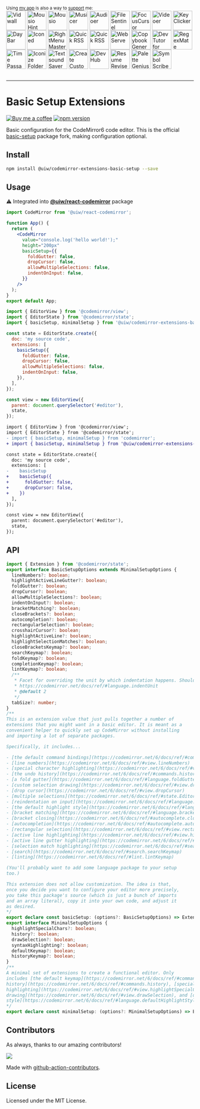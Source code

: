 <div markdown="1">
  <sup>Using <a href="https://wangchujiang.com/#/app" target="_blank">my app</a> is also a way to <a href="https://wangchujiang.com/#/sponsor" target="_blank">support</a> me:</sup>
  <br>
    <a target="_blank" href="https://apps.apple.com/app/Vidwall/6747587746" title="Vidwall for macOS"><img align="center" alt="Vidwall" height="52" width="52" src="https://github.com/user-attachments/assets/7b5df70a-ed91-4d4b-85be-f00e60a09ce9"></a>
    <a target="_blank" href="https://wangchujiang.com/mousio-hint/" title="Mousio Hint for macOS"><img align="center" alt="Mousio Hint" height="52" width="52" src="https://github.com/user-attachments/assets/3c0af128-0cef-44e5-a8db-4741dc5a6690"></a>
    <a target="_blank" href="https://apps.apple.com/app/6746747327" title="Mousio for macOS"><img align="center" alt="Mousio" height="52" width="52" src="https://github.com/user-attachments/assets/9edf61ff-5a6c-4676-9cc2-8fd3c1ad0dfb"></a>
    <a target="_blank" href="https://apps.apple.com/app/6745227444" title="Musicer for macOS"><img align="center" alt="Musicer" height="52" width="52" src="https://github.com/user-attachments/assets/b7abfba8-88ff-4c86-a125-43073d5aef22"></a>
    <a target="_blank" href="https://apps.apple.com/app/6743841447" title="Audioer for macOS"><img align="center" alt="Audioer" height="52" width="52" src="https://github.com/user-attachments/assets/7a836865-8c90-4119-87bc-19e06a76c957"></a>
    <a target="_blank" href="https://apps.apple.com/app/6744690194" title="FileSentinel for macOS"><img align="center" alt="FileSentinel" height="52" width="52" src="https://github.com/user-attachments/assets/28bce2cc-290e-45bf-9068-585ff6ecafe9"></a>
    <a target="_blank" href="https://apps.apple.com/app/6743495172" title="FocusCursor for macOS"><img align="center" alt="FocusCursor" height="52" width="52" src="https://github.com/user-attachments/assets/d543668a-737b-4853-a6bb-eaa269e69836"></a>
    <a target="_blank" href="https://apps.apple.com/app/6742680573" title="Videoer for macOS"><img align="center" alt="Videoer" height="52" width="52" src="https://github.com/user-attachments/assets/10ffb0f1-0625-40d6-93f1-2c2496592595"></a>
    <a target="_blank" href="https://apps.apple.com/app/6740425504" title="KeyClicker for macOS"><img align="center" alt="KeyClicker" height="52" width="52" src="https://github.com/user-attachments/assets/5a19fcb9-cb81-4855-b4ea-31c604d9612a"></a>
    <a target="_blank" href="https://apps.apple.com/app/6739052447" title="DayBar for macOS"><img align="center" alt="DayBar" height="52" width="52" src="https://github.com/user-attachments/assets/771b608d-594c-492d-8532-d9231e383f5b"></a>
    <a target="_blank" href="https://apps.apple.com/app/6739444407" title="Iconed for macOS"><img align="center" alt="Iconed" height="52" width="52" src="https://github.com/user-attachments/assets/8a35dc7b-4faf-4e2a-9311-f66d6844a896"></a>
    <a target="_blank" href="https://apps.apple.com/app/6737160756" title="RightMenu Master for macOS"><img align="center" alt="RightMenu Master" height="52" width="52" src="https://github.com/user-attachments/assets/39a76541-71bf-4de7-a01c-c62f0557dff5"></a>
    <a target="_blank" href="https://apps.apple.com/app/6723903021" title="Paste Quick for macOS"><img align="center" alt="Quick RSS" height="52" width="52" src="https://github.com/user-attachments/assets/bdaad5b7-9810-44ce-8f17-8410864465d2"></a>
    <a target="_blank" href="https://apps.apple.com/app/6670696072" title="Quick RSS for macOS/iOS"><img align="center" alt="Quick RSS" height="52" width="52" src="https://github.com/user-attachments/assets/374106b5-a448-4d1d-9ccb-b04b6bc681ed"></a>
    <a target="_blank" href="https://apps.apple.com/app/6670167443" title="Web Serve for macOS"><img align="center" alt="Web Serve" height="52" width="52" src="https://github.com/user-attachments/assets/e1d9f76f-0f3d-4ba5-8a15-253ee173bb1c"></a>
    <a target="_blank" href="https://apps.apple.com/app/6503953628" title="Copybook Generator for macOS/iOS"><img align="center" alt="Copybook Generator" height="52" width="52" src="https://github.com/jaywcjlove/jaywcjlove/assets/1680273/b90e42ff-158b-4534-82ca-5898fd0e8d73"></a>
    <a target="_blank" href="https://apps.apple.com/app/6471227008" title="DevTutor for macOS/iOS"><img align="center" alt="DevTutor for SwiftUI" height="52" width="52" src="https://github.com/jaywcjlove/jaywcjlove/assets/1680273/f15c154d-0192-48eb-8e0e-9e245ffd974a"></a>
    <a target="_blank" href="https://apps.apple.com/app/6479819388" title="RegexMate for macOS/iOS"><img align="center" alt="RegexMate" height="52" width="52" src="https://github.com/jaywcjlove/jaywcjlove/assets/1680273/aabe5aa9-9a96-4390-8bed-c3e4023d0dea"></a>
    <a target="_blank" href="https://apps.apple.com/app/6479194014" title="Time Passage for macOS/iOS"><img align="center" alt="Time Passage" height="52" width="52" src="https://github.com/jaywcjlove/time-passage/assets/1680273/6f30e429-e6f3-4dbe-9921-a5effe2a05e9"></a>
    <a target="_blank" href="https://apps.apple.com/app/6478772538" title="IconizeFolder for macOS"><img align="center" alt="Iconize Folder" height="52" width="52" src="https://github.com/jaywcjlove/jaywcjlove/assets/1680273/fa9d8b9c-1e51-4ded-877c-fa5b21c47220"></a>
    <a target="_blank" href="https://apps.apple.com/app/6478511402" title="Textsound Saver for macOS/iOS"><img align="center" alt="Textsound Saver" height="52" width="52" src="https://github.com/jaywcjlove/jaywcjlove/assets/1680273/0595e842-980b-4574-8891-a8ba853a08be"></a>
    <a target="_blank" href="https://apps.apple.com/app/6476924627" title="Create Custom Symbols for macOS"><img align="center" alt="Create Custom Symbols" height="52" width="52" src="https://github.com/jaywcjlove/jaywcjlove/assets/1680273/8cd022ce-a3f1-4e89-b7c6-6fbd0d4db77c"></a>
    <a target="_blank" href="https://apps.apple.com/app/6476452351" title="DevHub for macOS"><img align="center" alt="DevHub" height="52" width="52" src="https://github.com/user-attachments/assets/4a44a4fd-67ce-430b-af0a-72f18feaa47d"></a>
    <a target="_blank" href="https://apps.apple.com/app/6476400184" title="Resume Revise for macOS"><img align="center" alt="Resume Revise" height="52" width="52" src="https://github.com/jaywcjlove/jaywcjlove/assets/1680273/c9954a20-1905-48de-bdf8-d71837974aa2"></a>
    <a target="_blank" href="https://apps.apple.com/app/6472593276" title="Palette Genius for macOS"><img align="center" alt="Palette Genius" height="52" width="52" src="https://github.com/jaywcjlove/jaywcjlove/assets/1680273/27340413-d355-45b2-8f6f-6ac37682d957"></a>
    <a target="_blank" href="https://apps.apple.com/app/6470879005" title="Symbol Scribe for macOS"><img align="center" alt="Symbol Scribe" height="52" width="52" src="https://github.com/jaywcjlove/jaywcjlove/assets/1680273/c7249f05-fa70-4def-a1e9-571d5f171fc9"></a>
  <br><br>
</div>
<hr>

<!--rehype:ignore:start-->

# Basic Setup Extensions

<!--rehype:ignore:end-->

[![Buy me a coffee](https://img.shields.io/badge/Buy%20me%20a%20coffee-048754?logo=buymeacoffee)](https://jaywcjlove.github.io/#/sponsor)
[![npm version](https://img.shields.io/npm/v/@uiw/codemirror-extensions-basic-setup.svg)](https://www.npmjs.com/package/@uiw/codemirror-extensions-basic-setup)

Basic configuration for the CodeMirror6 code editor. This is the official [basic-setup](https://github.com/codemirror/basic-setup) package fork, making configuration optional.

## Install

```bash
npm install @uiw/codemirror-extensions-basic-setup --save
```

## Usage

⚠️ Integrated into [**@uiw/react-codemirror**](https://npmjs.com/@uiw/react-codemirror) package

```jsx
import CodeMirror from '@uiw/react-codemirror';

function App() {
  return (
    <CodeMirror
      value="console.log('hello world!');"
      height="200px"
      basicSetup={{
        foldGutter: false,
        dropCursor: false,
        allowMultipleSelections: false,
        indentOnInput: false,
      }}
    />
  );
}
export default App;
```

```js
import { EditorView } from '@codemirror/view';
import { EditorState } from '@codemirror/state';
import { basicSetup, minimalSetup } from '@uiw/codemirror-extensions-basic-setup';

const state = EditorState.create({
  doc: 'my source code',
  extensions: [
    basicSetup({
      foldGutter: false,
      dropCursor: false,
      allowMultipleSelections: false,
      indentOnInput: false,
    }),
  ],
});

const view = new EditorView({
  parent: document.querySelector('#editor'),
  state,
});
```

```diff
import { EditorView } from '@codemirror/view';
import { EditorState } from '@codemirror/state';
- import { basicSetup, minimalSetup } from 'codemirror';
+ import { basicSetup, minimalSetup } from '@uiw/codemirror-extensions-basic-setup';

const state = EditorState.create({
  doc: 'my source code',
  extensions: [
-    basicSetup
+    basicSetup({
+      foldGutter: false,
+      dropCursor: false,
+    })
  ],
});

const view = new EditorView({
  parent: document.querySelector('#editor'),
  state,
});
```

## API

```ts
import { Extension } from '@codemirror/state';
export interface BasicSetupOptions extends MinimalSetupOptions {
  lineNumbers?: boolean;
  highlightActiveLineGutter?: boolean;
  foldGutter?: boolean;
  dropCursor?: boolean;
  allowMultipleSelections?: boolean;
  indentOnInput?: boolean;
  bracketMatching?: boolean;
  closeBrackets?: boolean;
  autocompletion?: boolean;
  rectangularSelection?: boolean;
  crosshairCursor?: boolean;
  highlightActiveLine?: boolean;
  highlightSelectionMatches?: boolean;
  closeBracketsKeymap?: boolean;
  searchKeymap?: boolean;
  foldKeymap?: boolean;
  completionKeymap?: boolean;
  lintKeymap?: boolean;
  /**
   * Facet for overriding the unit by which indentation happens. Should be a string consisting either entirely of spaces or entirely of tabs. When not set, this defaults to 2 spaces
   * https://codemirror.net/docs/ref/#language.indentUnit
   * @default 2
   */
  tabSize?: number;
}
/**
This is an extension value that just pulls together a number of
extensions that you might want in a basic editor. It is meant as a
convenient helper to quickly set up CodeMirror without installing
and importing a lot of separate packages.

Specifically, it includes...

- [the default command bindings](https://codemirror.net/6/docs/ref/#commands.defaultKeymap)
- [line numbers](https://codemirror.net/6/docs/ref/#view.lineNumbers)
- [special character highlighting](https://codemirror.net/6/docs/ref/#view.highlightSpecialChars)
- [the undo history](https://codemirror.net/6/docs/ref/#commands.history)
- [a fold gutter](https://codemirror.net/6/docs/ref/#language.foldGutter)
- [custom selection drawing](https://codemirror.net/6/docs/ref/#view.drawSelection)
- [drop cursor](https://codemirror.net/6/docs/ref/#view.dropCursor)
- [multiple selections](https://codemirror.net/6/docs/ref/#state.EditorState^allowMultipleSelections)
- [reindentation on input](https://codemirror.net/6/docs/ref/#language.indentOnInput)
- [the default highlight style](https://codemirror.net/6/docs/ref/#language.defaultHighlightStyle) (as fallback)
- [bracket matching](https://codemirror.net/6/docs/ref/#language.bracketMatching)
- [bracket closing](https://codemirror.net/6/docs/ref/#autocomplete.closeBrackets)
- [autocompletion](https://codemirror.net/6/docs/ref/#autocomplete.autocompletion)
- [rectangular selection](https://codemirror.net/6/docs/ref/#view.rectangularSelection) and [crosshair cursor](https://codemirror.net/6/docs/ref/#view.crosshairCursor)
- [active line highlighting](https://codemirror.net/6/docs/ref/#view.highlightActiveLine)
- [active line gutter highlighting](https://codemirror.net/6/docs/ref/#view.highlightActiveLineGutter)
- [selection match highlighting](https://codemirror.net/6/docs/ref/#search.highlightSelectionMatches)
- [search](https://codemirror.net/6/docs/ref/#search.searchKeymap)
- [linting](https://codemirror.net/6/docs/ref/#lint.lintKeymap)

(You'll probably want to add some language package to your setup
too.)

This extension does not allow customization. The idea is that,
once you decide you want to configure your editor more precisely,
you take this package's source (which is just a bunch of imports
and an array literal), copy it into your own code, and adjust it
as desired.
*/
export declare const basicSetup: (options?: BasicSetupOptions) => Extension[];
export interface MinimalSetupOptions {
  highlightSpecialChars?: boolean;
  history?: boolean;
  drawSelection?: boolean;
  syntaxHighlighting?: boolean;
  defaultKeymap?: boolean;
  historyKeymap?: boolean;
}
/**
A minimal set of extensions to create a functional editor. Only
includes [the default keymap](https://codemirror.net/6/docs/ref/#commands.defaultKeymap), [undo
history](https://codemirror.net/6/docs/ref/#commands.history), [special character
highlighting](https://codemirror.net/6/docs/ref/#view.highlightSpecialChars), [custom selection
drawing](https://codemirror.net/6/docs/ref/#view.drawSelection), and [default highlight
style](https://codemirror.net/6/docs/ref/#language.defaultHighlightStyle).
*/
export declare const minimalSetup: (options?: MinimalSetupOptions) => Extension[];
```

## Contributors

As always, thanks to our amazing contributors!

<a href="https://github.com/uiwjs/react-codemirror/graphs/contributors">
  <img src="https://uiwjs.github.io/react-codemirror/CONTRIBUTORS.svg" />
</a>

Made with [github-action-contributors](https://github.com/jaywcjlove/github-action-contributors).

## License

Licensed under the MIT License.
